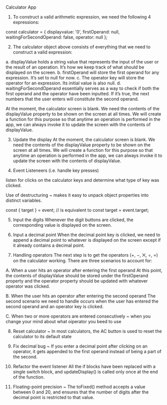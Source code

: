 Calculator App

1. To construct a valid arithmetic expression, we need the following 4 expressions:

const calculator = {
displayvalue: '0',
firstOperand: null,
waitingForSecondOperand: false,
operator: null
};

2.  The calculator object above consists of everything that we need to construct a valid expression:

a. displayValue holds a string value that represents the input of the user or the result of an operation. It’s how we keep track of what should be displayed on the screen.
b. firstOperand will store the first operand for any expression. It’s set to null for now.
c. The operator key will store the operator for an expression. Its initial value is also null.
d. waitingForSecondOperand essentially serves as a way to check if both the first operand and the operator have been inputted. If it’s true, the next numbers that the user enters will constitute the second operand.

At the moment, the calculator screen is blank. We need the contents of the displayValue property to be shown on the screen at all times. We will create a function for this purpose so that anytime an operation is performed in the app, we can always invoke it to update the screen with the contents of displayValue.

3. Update the display
   At the moment, the calculator screen is blank. We need the contents of the displayValue property to be shown on the screen at all times. We will create a function for this purpose so that anytime an operation is performed in the app, we can always invoke it to update the screen with the contents of displayValue.

4. Event Listeneers (i.e. handle key presses)

listen for clicks on the calculator keys and determine what type of key was clicked.

Use of destructuring ~ makes it easy to unpack object properties into distinct variables.

const { target } = event;
// is equivalent to
const target = event.target;

5. Input the digits
   Whenever the digit buttons are clicked, the corresponding value is displayed on the screen.

6. Input a decimal point
   When the decimal point key is clicked, we need to append a decimal point to whatever is displayed on the screen except if it already contains a decimal point.

7. Handling operators
   The next step is to get the operators (+, −, ⨉, ÷, =) on the calculator working. There are three scenarios to account for:

A. When a user hits an operator after entering the first operand
At this point, the contents of displayValue should be stored under the firstOperand property and the operator property should be updated with whatever operator was clicked.

B. When the user hits an operator after entering the second operand
The second scenario we need to handle occurs when the user has entered the second operand and an operator key is clicked.

C. When two or more operators are entered consecutively ~ when you change your mind about what oiperator you beed to use

8. Reset calculator ~ In most calculators, the AC button is used to reset the calculator to its default state

9. Fix decimal bug ~ If you enter a decimal point after clicking on an operator, it gets appended to the first operand instead of being a part of the second.

10. Refactor the event listener
    All the if blocks have been replaced with a single switch block, and updateDisplay() is called only once at the end of the function.

11. Floating-point precision ~ The toFixed() method accepts a value between 0 and 20, and ensures that the number of digits after the decimal point is restricted to that value.
